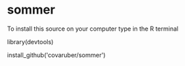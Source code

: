 # sommer

To install this source on your computer type in the R terminal

library(devtools)

install_github('covaruber/sommer')
